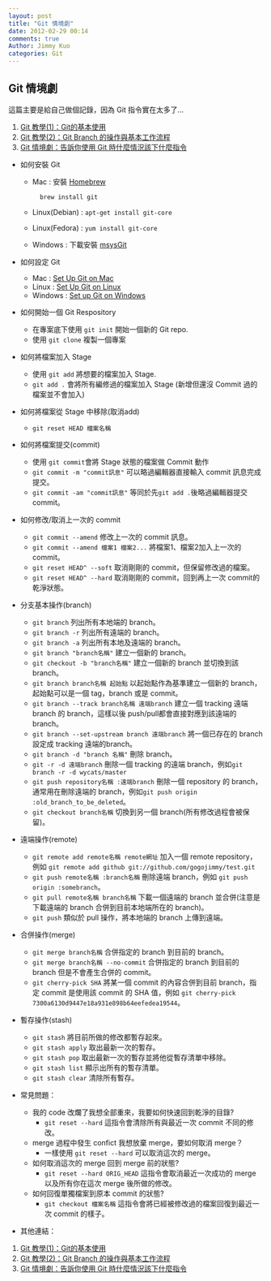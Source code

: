 ```yaml
---
layout: post
title: "Git 情境劇"
date: 2012-02-29 00:14
comments: true
Author: Jimmy Kuo
categories: Git
---
```

## Git 情境劇
這篇主要是給自己做個記錄，因為 Git 指令實在太多了...

1. [Git 教學(1)：Git的基本使用](http://blog.gogojimmy.net/2012/01/17/how-to-use-git-1-git-basic/)
2. [Git 教學(2)：Git Branch 的操作與基本工作流程](http://blog.gogojimmy.net/2012/01/21/how-to-use-git-2-basic-usage-and-worflow/)
3. [Git 情境劇：告訴你使用 Git 時什麼情況該下什麼指令](http://blog.gogojimmy.net/2012/02/29/git-scenario/)

<!--more-->

* 如何安裝 Git
    * Mac : 安裝 [Homebrew](http://mxcl.github.com/homebrew/)

            brew install git
    * Linux(Debian) : `apt-get install git-core`
    * Linux(Fedora) : `yum install git-core`
    * Windows : 下載安裝 [msysGit](http://code.google.com/p/msysgit)
* 如何設定 Git
    * Mac : [Set Up Git on Mac](http://help.github.com/mac-set-up-git/)
    * Linux : [Set Up Git on Linux](http://help.github.com/linux-set-up-git/)
    * Windows : [Set up Git on Windows](http://help.github.com/win-set-up-git/)

* 如何開始一個 Git Respository
    * 在專案底下使用 `git init` 開始一個新的 Git repo.
    * 使用 `git clone` 複製一個專案

* 如何將檔案加入 Stage
    * 使用 `git add` 將想要的檔案加入 Stage.
    * `git add .` 會將所有編修過的檔案加入 Stage (新增但還沒 Commit 過的檔案並不會加入)

* 如何將檔案從 Stage 中移除(取消add)
    * `git reset HEAD 檔案名稱`

* 如何將檔案提交(commit)
    * 使用 `git commit`會將 Stage 狀態的檔案做 Commit 動作
    * `git commit -m "commit訊息"` 可以略過編輯器直接輸入 commit 訊息完成提交。
    * `git commit -am "commit訊息"` 等同於先`git add .`後略過編輯器提交 commit。

* 如何修改/取消上一次的 commit
    * `git commit --amend` 修改上一次的 commit 訊息。
    * `git commit --amend 檔案1 檔案2...` 將檔案1、檔案2加入上一次的 commit。
    * `git reset HEAD^ --soft` 取消剛剛的 commit，但保留修改過的檔案。
    * `git reset HEAD^ --hard` 取消剛剛的 commit，回到再上一次 commit的 乾淨狀態。

* 分支基本操作(branch)
    * `git branch` 列出所有本地端的 branch。
    * `git branch -r` 列出所有遠端的 branch。
    * `git branch -a` 列出所有本地及遠端的 branch。
    * `git branch "branch名稱"` 建立一個新的 branch。
    * `git checkout -b "branch名稱"` 建立一個新的 branch 並切換到該 branch。
    * `git branch branch名稱 起始點` 以起始點作為基準建立一個新的 branch，起始點可以是一個 tag，branch 或是 commit。
    * `git branch --track branch名稱 遠端branch` 建立一個 tracking 遠端 branch 的 branch，這樣以後 push/pull都會直接對應到該遠端的branch。
    * `git branch --set-upstream branch 遠端branch` 將一個已存在的 branch 設定成 tracking 遠端的branch。
    * `git branch -d "branch 名稱"` 刪除 branch。
    * `git -r -d 遠端branch` 刪除一個 tracking 的遠端 branch，例如`git branch -r -d wycats/master`
    * `git push repository名稱 :遠端branch` 刪除一個 repository 的 branch，通常用在刪除遠端的 branch，例如`git push origin :old_branch_to_be_deleted`。
    * `git checkout branch名稱` 切換到另一個 branch(所有修改過程會被保留)。

* 遠端操作(remote)
    * `git remote add remote名稱 remote網址` 加入一個 remote repository，例如 `git remote add github git://github.com/gogojimmy/test.git`
    * `git push remote名稱 :branch名稱` 刪除遠端 branch，例如 `git push origin :somebranch`。
    * `git pull remote名稱 branch名稱` 下載一個遠端的 branch 並合併(注意是下載遠端的 branch 合併到目前本地端所在的 branch)。
    * `git push` 類似於 pull 操作，將本地端的 branch 上傳到遠端。

* 合併操作(merge)
    * `git merge branch名稱` 合併指定的 branch 到目前的 branch。
    * `git merge branch名稱 --no-commit` 合併指定的 branch 到目前的 branch 但是不會產生合併的 commit。
    * `git cherry-pick SHA` 將某一個 commit 的內容合併到目前 branch，指定 commit 是使用該 commit 的 SHA 值，例如 `git cherry-pick 7300a6130d9447e18a931e898b64eefedea19544`。

* 暫存操作(stash)
    * `git stash` 將目前所做的修改都暫存起來。
    * `git stash apply` 取出最新一次的暫存。
    * `git stash pop` 取出最新一次的暫存並將他從暫存清單中移除。
    * `git stash list` 顯示出所有的暫存清單。
    * `git stash clear` 清除所有暫存。

* 常見問題：
    * 我的 code 改爛了我想全部重來，我要如何快速回到乾淨的目錄?
        * `git reset --hard` 這指令會清除所有與最近一次 commit 不同的修改。
    * merge 過程中發生 confict 我想放棄 merge，要如何取消 merge？
        * 一樣使用 `git reset --hard` 可以取消這次的 merge。
    * 如何取消這次的 merge 回到 merge 前的狀態?
        * `git reset --hard ORIG_HEAD` 這指令會取消最近一次成功的 merge 以及所有你在這次 merge 後所做的修改。
    * 如何回復單獨檔案到原本 commit 的狀態?
        * `git checkout 檔案名稱` 這指令會將已經被修改過的檔案回復到最近一次 commit 的樣子。

* 其他連結：

1. [Git 教學(1)：Git的基本使用](http://blog.gogojimmy.net/2012/01/17/how-to-use-git-1-git-basic/)
2. [Git 教學(2)：Git Branch 的操作與基本工作流程](http://blog.gogojimmy.net/2012/01/21/how-to-use-git-2-basic-usage-and-worflow/)
3. [Git 情境劇：告訴你使用 Git 時什麼情況該下什麼指令](http://blog.gogojimmy.net/2012/02/29/git-scenario/)
